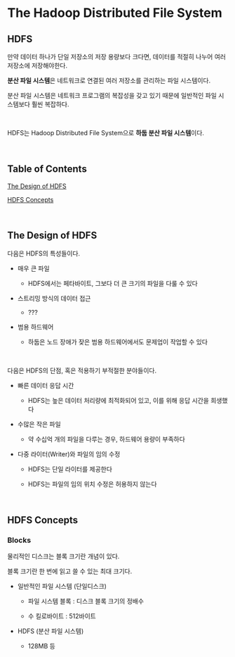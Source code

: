 # The Hadoop Distributed File System

## HDFS

만약 데이터 하나가 단일 저장소의 저장 용량보다 크다면, 데이터를 적절히 나누어 여러 저장소에 저장해야한다.

**분산 파일 시스템**은 네트워크로 연결된 여러 저장소를 관리하는 파일 시스템이다.

분산 파일 시스템은 네트워크 프로그램의 복잡성을 갖고 있기 때문에 일반적인 파일 시스템보다 훨씬 복잡하다.

<br>

HDFS는 Hadoop Distributed File System으로 **하둡 분산 파일 시스템**이다.

<br>

## Table of Contents

[The Design of HDFS](#The-Design-of-HDFS)

[HDFS Concepts](#HDFS-Concepts)

<br>

## The Design of HDFS

다음은 HDFS의 특성들이다.

- 매우 큰 파일

    - HDFS에서는 페타바이트, 그보다 더 큰 크기의 파일을 다룰 수 있다

- 스트리밍 방식의 데이터 접근

    - ???

- 범용 하드웨어

    - 하둡은 노드 장애가 잦은 범용 하드웨어에서도 문제업이 작업할 수 있다

<br>

다음은 HDFS의 단점, 혹은 적용하기 부적절한 분야들이다.

- 빠른 데이터 응답 시간

    - HDFS는 높은 데이터 처리량에 최적화되어 있고, 이를 위해 응답 시간을 희생했다

- 수많은 작은 파일

    - 약 수십억 개의 파일을 다루는 경우, 하드웨어 용량이 부족하다

- 다중 라이터(Writer)와 파일의 임의 수정

    - HDFS는 단일 라이터를 제공한다

    - HDFS는 파일의 임의 위치 수정은 허용하지 않는다

<br>

## HDFS Concepts

### Blocks

물리적인 디스크는 블록 크기란 개념이 있다.

블록 크기란 한 번에 읽고 쓸 수 있는 최대 크기다.

- 일반적인 파일 시스템 (단일디스크)

    - 파일 시스템 블록 : 디스크 블록 크기의 정배수

    - 수 킬로바이트 : 512바이트

- HDFS (분산 파일 시스템)

    - 128MB 등

<br>

